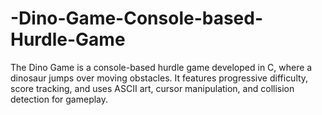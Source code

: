 # -Dino-Game-Console-based-Hurdle-Game
The Dino Game is a console-based hurdle game developed in C, where a dinosaur jumps over moving obstacles. It features progressive difficulty, score tracking, and uses ASCII art, cursor manipulation, and collision detection for gameplay.
